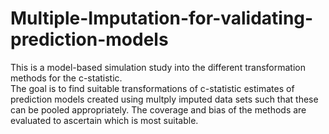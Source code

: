 # Multiple-Imputation-for-validating-prediction-models

This is a model-based simulation study into the different transformation methods for the c-statistic.  
The goal is to find suitable transformations of c-statistic estimates of prediction models created using multply imputed data sets such that these can be pooled appropriately. The  coverage and bias of the methods are evaluated to ascertain which is most suitable.
